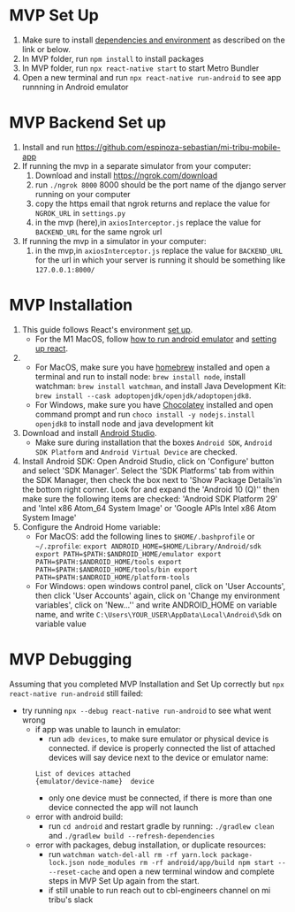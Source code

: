 # MVP Set Up

1.  Make sure to install [dependencies and environment](https://reactnative.dev/docs/environment-setup) as described on the link or below.
2. In MVP folder, run `npm install` to install packages
3. In MVP folder, run `npx react-native start` to start Metro Bundler
4. Open a new terminal and run `npx react-native run-android` to see app runnning in Android emulator

# MVP Backend Set up
1. Install and run https://github.com/espinoza-sebastian/mi-tribu-mobile-app 
2. If running the mvp in a separate simulator from your computer:
	1. Download and install https://ngrok.com/download 
	2. run `./ngrok 8000`  8000 should be the port name of the django server running on your computer 
	3. copy the https email that ngrok returns and replace the value for `NGROK_URL` in `settings.py`
	4. in the mvp (here),in `axiosInterceptor.js` replace the value for `BACKEND_URL` for the same ngrok url
3. If running the mvp in a simulator in your computer:
	1. in the mvp,in `axiosInterceptor.js` replace the value for `BACKEND_URL` for the url in which your server is running it should be something like `127.0.0.1:8000/`


# MVP Installation

1. This guide follows React's environment [set up](https://reactnative.dev/docs/environment-setup).
	- For the M1 MacOS, follow [how to run android emulator](https://blog.inkdrop.info/running-a-react-native-app-on-android-emulator-in-m1-mac-76a16348d1e4) and [setting up react](https://dev.to/ravics09/setup-react-native-and-run-app-on-mac-m1-32kk).
2. 
	- For MacOS, make sure you have [homebrew](https://brew.sh/) installed and open a terminal and run to install node: `brew install node`, install watchman: `brew install watchman`, and  install Java Development Kit: `brew install --cask adoptopenjdk/openjdk/adoptopenjdk8`.
	- For Windows, make sure you have [Chocolatey](https://chocolatey.org/) installed and open command prompt and run  `choco install -y nodejs.install openjdk8` to install node and java development kit
3. Download and install [Android Studio](https://developer.android.com/studio/index.html).
	- Make sure during installation that the boxes `Android SDK`, `Android SDK Platform` and `Android Virtual Device` are checked. 
4. Install Android SDK: Open Android Studio, click on 'Configure' button and select 'SDK Manager'. Select the 'SDK Platforms' tab from within the SDK Manager, then check the box next to 'Show Package Details'in the bottom right corner. Look for and expand the 'Android 10 (Q)'' then make sure the following items are checked: 'Android SDK Platform 29' and 'Intel x86 Atom_64 System Image' or 'Google APIs Intel x86 Atom System Image'
5. Configure the Android Home variable: 
	- For MacOS: add the following lines to `$HOME/.bashprofile` or `~/.zprofile`: 
	`export ANDROID_HOME=$HOME/Library/Android/sdk
	export PATH=$PATH:$ANDROID_HOME/emulator
	export PATH=$PATH:$ANDROID_HOME/tools
	export PATH=$PATH:$ANDROID_HOME/tools/bin
	export PATH=$PATH:$ANDROID_HOME/platform-tools`
	- For Windows: open windows control panel, click on 'User Accounts', then click 'User Accounts' again, click on 'Change my environment variables', click on 'New...'' and write ANDROID_HOME on variable name, and  write `C:\Users\YOUR_USER\AppData\Local\Android\Sdk` on variable value


# MVP Debugging

Assuming that you completed MVP Installation and Set Up correctly but `npx react-native run-android` still failed:
* try running `npx --debug react-native run-android` to see what went wrong
	* if app was unable to launch in emulator:
		- run `adb devices`, to make sure emulator or physical device is connected. if device is properly connected the list of attached devices will say device next to the device or emulator name:
		```
		List of devices attached
		{emulator/device-name}	device
		```
		- only one device must be connected, if there is more than one device connected the app will not launch
	* error with android build:
		- run `cd android` and restart gradle by running: `./gradlew clean` and `./gradlew build --refresh-dependencies  `
	* error with packages, debug installation, or duplicate resources:
		- run `watchman watch-del-all
rm -rf yarn.lock package-lock.json node_modules
rm -rf android/app/build
npm start -- --reset-cache` and open a new terminal window and complete steps in MVP Set Up again from the start. 
		- if still unable to run reach out to cbl-engineers channel on mi tribu's slack 




